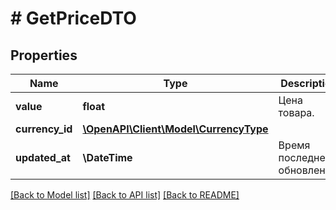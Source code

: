 # # GetPriceDTO

## Properties

Name | Type | Description | Notes
------------ | ------------- | ------------- | -------------
**value** | **float** | Цена товара. |
**currency_id** | [**\OpenAPI\Client\Model\CurrencyType**](CurrencyType.md) |  |
**updated_at** | **\DateTime** | Время последнего обновления. |

[[Back to Model list]](../../README.md#models) [[Back to API list]](../../README.md#endpoints) [[Back to README]](../../README.md)
